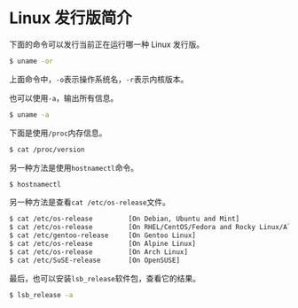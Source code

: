 # Linux 发行版简介

下面的命令可以发行当前正在运行哪一种 Linux 发行版。

```bash
$ uname -or
```

上面命令中，`-o`表示操作系统名，`-r`表示内核版本。

也可以使用`-a`，输出所有信息。

```bash
$ uname -a
```

下面是使用`/proc`内存信息。

```bash
$ cat /proc/version
```

另一种方法是使用`hostnamectl`命令。

```bash
$ hostnamectl
```

另一种方法是查看`cat /etc/os-release`文件。

```bash
$ cat /etc/os-release         [On Debian, Ubuntu and Mint]
$ cat /etc/os-release         [On RHEL/CentOS/Fedora and Rocky Linux/AlmaLinux]
$ cat /etc/gentoo-release     [On Gentoo Linux]
$ cat /etc/os-release         [On Alpine Linux]
$ cat /etc/os-release         [On Arch Linux]
$ cat /etc/SuSE-release       [On OpenSUSE]    
```

最后，也可以安装`lsb_release`软件包，查看它的结果。

```bash
$ lsb_release -a
```
